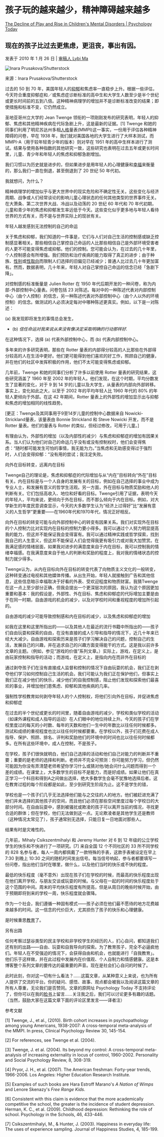 # 孩子玩的越来越少，精神障碍越来越多

[The Decline of Play and Rise in Children's Mental Disorders | Psychology Today](https://www.psychologytoday.com/us/blog/freedom-learn/201001/the-decline-play-and-rise-in-childrens-mental-disorders)

## 现在的孩子比过去更焦虑，更沮丧，事出有因。

发表于 2010 年 1 月 26 日 | [ 审稿人 Lybi Ma](https://www.psychologytoday.com/us/docs/editorial-process)

![Inara Prusakova/Shutterstock](https://cdn.psychologytoday.com/sites/default/files/styles/article-inline-half/public/field_blog_entry_images/shutterstock_54629359.jpg?itok=uZR7lSN6)

来源：Inara Prusakova/Shutterstock

过去的 50 到 70 年，美国年轻人的[抑郁](https://www.psychologytoday.com/us/basics/depression)和焦虑率一直稳步上升。根据一些评估，今天符合重度抑郁症和／或焦虑症诊断标准的高中生和大学生人数至少是半个世纪或更长时间前的五到八倍。这种精神病理学的增加并不是诊断标准改变的结果；即使措施和标准不变，它仍然成立。

圣地亚哥州立大学的 Jean Twenge 领衔的一项刚刚发布的研究表明，年轻人的抑郁、焦虑和其他精神疾病在代际急剧上升，这是最新的证据。[1] Twenge 和她的同事们利用了明尼苏达州多相[人格](https://www.psychologytoday.com/us/basics/personality)量表(MMPI)这一事实，一份用于评估各种精神障碍的问卷，早在 1938 年，我们就对美国各地的大学生进行了大样本测试，而 MMPI-A（用于较年轻青少年的版本）则对早在 1951 年的高中生样本进行了测试。结果与使用各种指数的其他研究一致，这些研究也表明在过去五年或更长时间里，儿童、青少年和年轻人的焦虑和抑郁急剧增加。

我们习惯以为历史就是进步的，但如果进步是用年轻人的心理健康和[幸福](https://www.psychologytoday.com/us/basics/happiness)来衡量的，那么我们一直在倒退，甚至倒退到了 20 世纪 50 年代初。

我就想问，为什么？

精神病理学的增加似乎与更大世界中的现实危险和不确定性无关。这些变化与经济周期、战争或人们经常谈论的影响儿童心理状态的任何其他类型的世界事件无关。在大萧条、第二次世界大战、冷战以及动荡的 20 世纪 60 年代和 70 年代初期，儿童和青少年的焦虑和抑郁发生率远低于今天。这些变化似乎更多地与年轻人看待世界的方式有关，而不是与世界实际上的现状有关。

年轻人越发感到无法控制的自己的命运

关于焦虑和抑郁，我们知道的一件事是，它们与人们对自己生活的控制感或缺乏控制感显著相关。那些相信自己掌控自己命运的人比那些相信自己是外部环境受害者的人更不可能变得焦虑或抑郁。他们的控制。您可能会认为，在过去的几十年里，个人控制感会有所增强。我们预防和治疗疾病的能力取得了真正的进步；由于种族、[性别](https://www.psychologytoday.com/us/basics/gender)或[性取向](https://www.psychologytoday.com/us/basics/homosexuality)而限制人们选择的旧偏见已经减少；普通人比过去几十年更加富有。然而，数据表明，几十年来，年轻人对自己掌控自己命运的信念已经「急剧下降」。

对控制感的标准衡量是 Julien Rotter 在 1950 年代后期开发的一种问卷，称为内部-外部控制中心量表。问卷包括 23 对陈述。每对中的一种陈述代表对内部控制中心（由个人控制）的信念，另一种陈述代表对外部控制中心（由个人以外的环境控制）的信念。做测试的人必须决定每对中哪种陈述更真实。例如，以下是一对陈述：

(a) 我发现即将发生的事情总会发生，

- (b) *信任命运对我来说从来没有像决定采取明确的行动那样好.*

在这种情况下，选择 (a) 代表外部控制中心，而 (b) 代表内部控制中心。

多年来的许多研究表明，那些在 Rotter 量表的内部得分较高的人比那些在外部得分较高的人在生活中更好。他们更可能得到他们喜欢的好工作，照顾自己的健康，并在他们的社区中发挥积极的作用，他们不太可能变得焦虑或抑郁。

几年前，Twenge 和她的同事们分析了许多以前使用 Rotter 量表的研究结果，这些研究涵盖了 1960 年至 2002 年的年轻人。他们发现，在这个时期，平均分数发生了显著的变化，对于 9 到 14 岁的儿童以及大学生，从量表的内部向外部转移。事实上，变化如此之大，以至于 2002 年的平均年轻人比 1960 年代的 80% 的年轻人更倾向于外部。在这 42 年期间，Rotter 量表上的外部性的增加显示出与抑郁和焦虑的增加相同的线性趋势。

[更正：Twenge及其同事用于9至14岁儿童的控制中心数据来自 Nowicki-Strickland量表，该量表由 Bonnie Strickland 和 Steve Nowicki 开发，而不是 Rotter 量表。他们的量表与 Rotter 的类似，但经过修改，可用于儿童。]

有理由认为，外部性的增加（以及内部性的减少）与焦虑和抑郁症的增加有因果关系。当人们认为他们对自己的命运几乎没有或没有控制权时，他们会变得焦虑：“随时都可能发生可怕的事情，我无能为力。”当焦虑和无助感变得过于强烈时，人们会变得抑郁：“没有用的尝试；我注定失败。

向外在目标转变，远离内在目标

Twenge自己的理论是，焦虑和抑郁症的代际增加与从“内在”目标转向“外在”目标有关。内在目标是与一个人自身的发展有关的目标，例如在自己选择的事业中成为专业人士，和发展有意义的哲学生活观。另一方面，外在目标与物质奖励和他人的判断有关。它们包括高收入、地位和好看的目标。Twenge引用了证据，表明今天的年轻人，平均来说，更倾向于外在目标，而不那么倾向于内在目标。例如，对大学新生的年度民意调查显示，今天的大多数学生认为“经济上过得好”比“发展有意义的人生哲学”更重要——在1960年代和1970年代，情况正好相反。

向外在目标的转变可能与向外部控制中心的转变有因果关系。我们对实现外在目标的个人控制力比对实现内在目标的控制力要小得多。我可以通过个人努力明显提高我的能力，但这并不能保证我会变得富有。我可以通过精神实践或哲学探索，找到我自己的人生意义，但这并不能保证人们会觉得我更有吸引力或对我大加赞赏。在我满足感的情绪层面，如果我对进步的满意度来自于内在目标，我可以控制我的情绪幸福感。在我满意度来自于他人的判断和奖励的程度上，我对我的情绪状态的控制力就少得多。

Twenge认为，从内在目标向外在目标的转变代表了向物质主义文化的一般转变，这种转变通过电视和其他媒体传播。从出生开始，年轻人就接触到广告和其他信息，这些信息暗示幸福取决于好看的外表、受欢迎程度和物质财富。我猜Twenge在这一点上至少部分正确，但我会提出一个更深层次的原因，我认为这个原因更加重要和基本：我的假设是，外部性、外在目标、焦虑和抑郁症的代际增加主要是由于在同一时期，自由游戏的机会的减少，以及对学校时间和重视程度的增加所引起的。

自由游戏的减少可能导致控制感和内在目标的减少，以及焦虑和抑郁症的增加

如我在这里和这里所指出的——以及其他人在最近的流行书籍中所指出的——孩子们自由玩耍和探索的自由，在没有直接的成人引导和指导的情况下，近几十年来已经大大减少。自由游戏和探索历来是孩子们学习解决自己的问题，控制自己的生活，发展自己的兴趣，并在追求自己的兴趣方面变得能干的方式。这是我以前许多文章的主题。（例如，参见“游戏的价值”系列文章。）实际上，游戏，在定义上，是由玩家控制和指导的活动；而游戏，在定义上，是指向内在而非外在目标的

通过剥夺孩子们在没有直接成人监督和控制的情况下自由玩耍的机会，我们正在剥夺他们学习如何控制自己生活的机会。我们可能认为我们正在保护他们，但事实上我们正在减少他们的快乐，减少他们的自我控制感，阻止他们发现和探索他们最喜欢的事业，并增加他们患焦虑、抑郁和其他疾病的几率。

强制性学校教育如何剥夺年轻人的个人控制权，将他们引向外在目标，并促进焦虑和抑郁症

在过去的半个世纪或更长的时间里，随着自由游戏的减少，学校和类似学校的活动（如课外课程和成人指导的运动）在人们眼中的地位持续上升。今天的孩子们在学校里度过的每天的小时数、每年的天数和他们一生中的年数比以往任何时候都多。测试和成绩的重视程度也比以往任何时候都要重。在学校以外，孩子们花费在成人指导、保护、照顾、排名、评判和奖励他们的环境中的时间也比以往任何时候都多。在所有这些环境中，成人在控制，不是孩子。

在学校，孩子们很快就明白，他们自己选择的活动和他们自己对能力的判断并不重要；重要的是老师的选择和判断。老师并不完全可预测：你可能努力学习，但仍然可能因为你没有弄清楚老师希望你学习什么或猜对他/她会问什么问题而得到一个差的成绩。在课堂上，大多数学生的目标不是能力，而是好成绩。如果让他们在真正学习一个科目和得到A之间做出选择，绝大多数学生会毫不犹豫地选择后者。这在教育过程的每个阶段都是如此，至少到研究生阶段为止。这不是学生的错，

学校也是一个孩子们几乎无法选择他们能与之交往的人的地方。他们被赶进充满了他们并未选择的其他孩子的空间，而且他们必须在那些空间里度过每个学校日的大部分时间。在自由玩耍中，感到被骚扰或欺凌的孩子可以离开当前的情况，寻找更合适的群体；但在学校，他们无法做到这一点。无论欺凌者是其他学生还是教师（这种情况太常见了），孩子通常别无选择，只能日复一日地面对那些人。

结果有时是灾难性的。

几年前，Mihaly Csikszentmihalyi 和 Jeremy Hunter 对 6 到 12 年级的公立学校学生的快乐和不快进行了一项研究。[7] 来自全国 12 个不同社区的 33 所不同学校的 828 名参与者，每人一周内都佩戴了一款特殊的手表，这款手表被设定在早上 7:30 到晚上 10:30 之间的随机时间发出信号。每当信号响起，参与者都要填写一份问卷，指出他们当时在哪里，做什么，以及他们当时的快乐或不快的程度。

最低的快乐程度（毫不意外）出现在孩子们在学校的时候，而最高的快乐程度出现在他们离开学校，与朋友交谈或玩耍的时候。与父母在一起的时间的快乐程度处于这个范围的中间。周末的平均快乐程度有所提高，但是从周日的晚些时候开始，由于预期即将到来的学校一周，快乐程度就会骤降。

作为一个社会，我们遵循一种固有模式——孩子必须在他们最不愿待的地方花费越来越多的时间。这一信念的代价巨大，尤其损伤了孩子的快乐和心理健康。

是时候重思[教育](https://www.psychologytoday.com/us/basics/education)了。

另有出路

任何考察过瑟谷类型的民主学校和非学校​​学生的经历的人，扪心自问，都知道我们还有别的出路——自由、玩耍和自我导向的探索。为了教育孩子，完全不必逼疯他们。年轻人在不受强迫的情况下，会获得自由和机会，也就能进行「自我教育」。他们乐于这样做，并在此过程中发展内在价值观、个人自制力和情感健康。这是本博客整个系列文章的要传达的最重要的声音。现在是社会扪心自问的时候了。

此时此刻，你对这一切有什么看法？……这篇文章，从某种意义上来说，也为所有人提供了交流的平台。你的疑问、感悟、故事、观点都会被我以及阅读这篇文章的所有人尊重，无论我们是否赞同。文章的原网址 Psychology Today 不支持评论了，但你可以在我的[脸书](https://www.facebook.com/peter.gray.3572)上留言……关注我之后，我们可以讨论更多有趣的话题。（当然，鼓励大家在这篇文章下面的评论区里发言——译者注）

参考文献

[1] Twenge, J., et al., (2010). Birth cohort increases in psychopathology among young Americans, 1938-2007: A cross-temporal meta-analysis of the MMPI. In press, Clinical Psychology Review 30, 145-154.

[2] For references, see Twenge et al. (2004).

[3] Twenge, J. et al. (2004). Its beyond my control: A cross-temporal meta-analysis of increasing externality in locus of control, 1960-2002. Personality and Social Psychology Review, 8, 308-319.

[4] Pryor, J. H., et al. (2007). The American freshman: Forty-year trends, 1966-2006. Los Angeles: Higher Education Research Institute.

[5] Examples of such books are Hara Estroff Marano's *A Nation of Wimps* and Lenore Skenazy's *Free Range Kids*.

[6] Consistent with this claim is evidence that the more academically competitive the school, the greater is the incidence of student depression. Herman, K. C., et al. (2009). Childhood depression: Rethinking the role of school. Psychology in the Schools, 46, 433-446.

[7] Csikszentmihalyi, M., & Hunter, J. (2003). Happiness in everyday life: The uses of experience sampling. Journal of Happiness Studies, 4, 185-199.